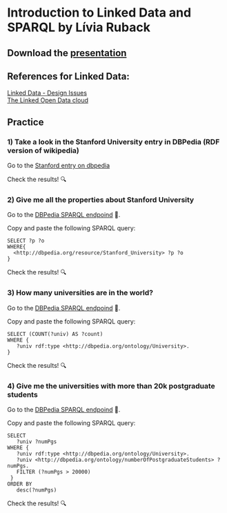 # Introduction to Linked Data and SPARQL by Lívia Ruback

## Download the [presentation](https://github.com/liviaruback/intro_linkeddata/raw/master/intro_linked_data.pdf)  

## References for Linked Data:
[Linked Data - Design Issues](https://www.w3.org/DesignIssues/LinkedData.html)<br>
[The Linked Open Data cloud](https://lod-cloud.net/)

## Practice 

### 1) Take a look in the Stanford University entry in DBPedia (RDF version of wikipedia)

Go to the [Stanford entry on dbpedia](http://dbpedia.org/resource/Stanford_University)

Check the results! :mag:


### 2) Give me all the properties about Stanford University

Go to the [DBPedia SPARQL endpoind](https://dbpedia.org/sparql) :link:.

Copy and paste the following SPARQL query:

```sparql
SELECT ?p ?o
WHERE{ 
  <http://dbpedia.org/resource/Stanford_University> ?p ?o
}

```
Check the results! :mag:


### 3) How many universities are in the world?

Go to the [DBPedia SPARQL endpoind](https://dbpedia.org/sparql) :link:.

Copy and paste the following SPARQL query:

```sparql
SELECT (COUNT(?univ) AS ?count)
WHERE {
   ?univ rdf:type <http://dbpedia.org/ontology/University>.     
}

```
Check the results! :mag:

### 4) Give me the universities with more than 20k postgraduate students


Go to the [DBPedia SPARQL endpoind](https://dbpedia.org/sparql) :link:.

Copy and paste the following SPARQL query:

```sparql
SELECT 
   ?univ ?numPgs 
WHERE {
   ?univ rdf:type <http://dbpedia.org/ontology/University>.  
   ?univ <http://dbpedia.org/ontology/numberOfPostgraduateStudents> ?numPgs.
   FILTER (?numPgs > 20000) 
 }
ORDER BY 
   desc(?numPgs)
```
Check the results! :mag:


